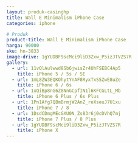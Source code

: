 ```yaml
---
layout: produk-casinghp
title: Wall E Minimalism iPhone Case
categories: iphone

# Produk
product-title: Wall E Minimalism iPhone Case
harga: 90000
sku: hn-3833
image-drive: 1gYUDBF9scMci9liD3Zxw_P5izJTVZS7R
gallery:
  - url: 11vQlAulwwd8Sb6jwisZr4UhFSEBC4Ap5
    title: iPhone 5 / 5s / SE
  - url: 1mL8ZW3EQKOhytYnAF8RyxTxS5ZwE8uZe
    title: iPhone 6 / 6s
  - url: 1xQiBp8nG6Z8NnGCpfIN1l6KFCGLtL_Mb
    title: iPhone 6 Plus / 6s Plus
  - url: 1Pn1Afg7QBmBrmjW2AnZ_reXseuJ7U1xu
    title: iPhone 7 / 8
  - url: 1DsdCDmgMEcGXU0N_Zs83r6j0cDVhQ7mj
    title: iPhone 7 Plus / 8 Plus
  - url: 1gYUDBF9scMci9liD3Zxw_P5izJTVZS7R
    title: iPhone X
---
```

